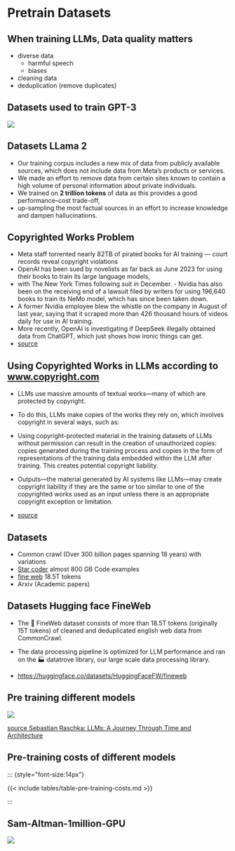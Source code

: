 # Pretrain Datasets

## When training LLMs, Data quality matters

- diverse data
	+ harmful speech
	+ biases
- cleaning data
- deduplication (remove duplicates) 




## Datasets used to train GPT-3

![](images/Datasets-used-to-train-GPT-3.png)
 
## Datasets LLama 2


- Our training corpus includes a new mix of data from publicly available sources, which does not include data
from Meta’s products or services. 
- We made an effort to remove data from certain sites known to contain a high volume of personal information about private individuals. 
- We trained on **2 trillion tokens** of data as this
provides a good performance–cost trade-off, 
- up-sampling the most factual sources in an effort to increase knowledge and dampen hallucinations.

## Copyrighted Works Problem

- Meta staff torrented nearly 82TB of pirated books for AI training — court records reveal copyright violations
- OpenAI has been sued by novelists as far back as June 2023 for using their books to train its large language models, 
- with The New York Times following suit in December. - Nvidia has also been on the receiving end of a lawsuit filed by writers for using 196,640 books to train its NeMo model, which has since been taken down. 
- A former Nvidia employee blew the whistle on the company in August of last year, saying that it scraped more than 426 thousand hours of videos daily for use in AI training. 
- More recently, OpenAI is investigating if DeepSeek illegally obtained data from ChatGPT, which just shows how ironic things can get.
- [source](https://www.tomshardware.com/tech-industry/artificial-intelligence/meta-staff-torrented-nearly-82tb-of-pirated-books-for-ai-training-court-records-reveal-copyright-violations)

## Using Copyrighted Works in LLMs according to www.copyright.com



- LLMs use massive amounts of textual works—many of which are protected by copyright. 
- To do this, LLMs make copies of the works they rely on, which involves copyright in several ways, such as:

- Using copyright-protected material in the training datasets of LLMs without permission can result in the creation of unauthorized copies: copies generated during the training process and copies in the form of representations of the training data embedded within the LLM after training. This creates potential copyright liability.
- Outputs—the material generated by AI systems like LLMs—may create copyright liability if they are the same or too similar to one of the copyrighted works used as an input unless there is an appropriate copyright exception or limitation.
- [source](https://www.copyright.com/blog/heart-of-the-matter-copyright-ai-training-llms-executive-summary/)

## Datasets 

- Common crawl (Over 300 billion pages spanning 18 years) with variations
- [Star coder](https://huggingface.co/datasets/bigcode/starcoderdata) almost 800 GB Code examples
- [fine web](https://huggingface.co/datasets/HuggingFaceFW/fineweb) 18.5T tokens 
- Arxiv (Academic papers)

## Datasets Hugging face FineWeb

- The 🍷 FineWeb dataset consists of more than 18.5T tokens (originally 15T tokens) of cleaned and deduplicated english web data from CommonCrawl. 
- The data processing pipeline is optimized for LLM performance and ran on the 🏭 datatrove library, our large scale data processing library. 

- https://huggingface.co/datasets/HuggingFaceFW/fineweb


## Pre training different models

![](images/pre-training-different-models.png)

[source Sebastian Raschka: LLMs: A Journey Through Time and Architecture](https://www.youtube.com/watch?v=itIab9ZTAqk)


## Pre-training costs of different models

::: {style="font-size:14px"}

{{< include tables/table-pre-training-costs.md >}}

:::

## Sam-Altman-1million-GPU

![](images/Sam-Altman-1million-GPU.png)
